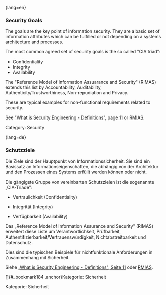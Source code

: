 {lang=en}
### Security Goals

The goals are the key point of information security. They are a basic set of
information attributes which can be fulfilled or not depending on a systems
architecture and processes.

The most common agreed set of security goals is the so called "CIA triad":

* Confidentiality
* Integrity
* Availability

The "Reference Model of Information Assuarance and Security" (RIMAS) extends
this list by Accountability, Auditability, Authenticity/Trustworthiness,
Non-repudiation and Privacy.

These are typical examples for non-functional requirements related to security.

See ["What is Security Engineering - Definitions", page 11](#ref-anderson-2008) or [RMIAS](#ref-rmias-2013).

Category: Security


{lang=de}
### Schutzziele

Die Ziele sind der Hauptpunkt von Informationssicherheit. Sie sind ein
Basissatz an Informationseigenschaften, die abhängig von der
Architektur und den Prozessen eines Systems erfüllt werden können oder
nicht.

Die gängigste Gruppe von vereinbarten Schutzzielen ist die sogenannte
„CIA-Triade":

-   Vertraulichkeit (Confidentiality)

-   Integrität (Integrity)

-   Verfügbarkeit (Availability)

Das „Reference Model of Information Assurance and Security" (RIMAS)
erweitert diese Liste um Verantwortlichkeit, Prüfbarkeit,
Authentifizierbarkeit/Vertrauenswürdigkeit, Nichtabstreitbarkeit und
Datenschutz.

Dies sind die typischen Beispiele für nichtfunktionale Anforderungen
in Zusammenhang mit Sicherheit.

Siehe [„What is Security Engineering - Definitions", Seite
11](#_bookmark225) oder [RMIAS](#_bookmark240).

[]{#_bookmark184 .anchor}Kategorie: Sicherheit

Kategorie: Sicherheit